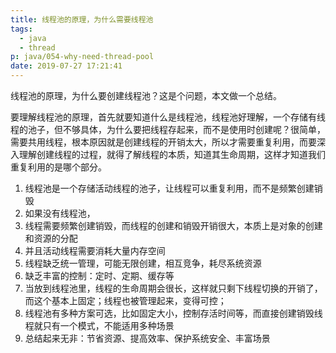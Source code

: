 ```yaml
---
title: 线程池的原理，为什么需要线程池
tags:
  - java
  - thread
p: java/054-why-need-thread-pool
date: 2019-07-27 17:21:41
---
```


线程池的原理，为什么要创建线程池？这是个问题，本文做一个总结。

要理解线程池的原理，首先就要知道什么是线程池，线程池好理解，一个存储有线程的池子，但不够具体，为什么要把线程存起来，而不是使用时创建呢？很简单，需要共用线程，根本原因就是创建线程的开销太大，所以才需要重复利用，而要深入理解创建线程的过程，就得了解线程的本质，知道其生命周期，这样才知道我们重复利用的是哪个部分。

1. 线程池是一个存储活动线程的池子，让线程可以重复利用，而不是频繁创建销毁
2. 如果没有线程池，
  1. 线程需要频繁创建销毁，而线程的创建和销毁开销很大，本质上是对象的创建和资源的分配
  2. 并且活动线程需要消耗大量内存空间
  3. 线程缺乏统一管理，可能无限创建，相互竞争，耗尽系统资源
  4. 缺乏丰富的控制：定时、定期、缓存等
3. 当放到线程池里，线程的生命周期会很长，这样就只剩下线程切换的开销了，而这个基本上固定；线程也被管理起来，变得可控；
4. 线程池有多种方案可选，比如固定大小，控制存活时间等，而直接创建销毁线程就只有一个模式，不能适用多种场景
5. 总结起来无非：节省资源、提高效率、保护系统安全、丰富场景

